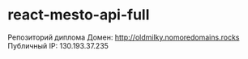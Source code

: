 # react-mesto-api-full
Репозиторий диплома
Домен: http://oldmilky.nomoredomains.rocks
Публичный IP: 130.193.37.235

